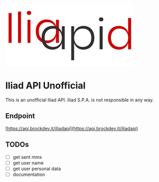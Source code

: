 <img src="https://raw.githubusercontent.com/BrockDeveloper/Iliad-API-Unofficial/main/assets/logo.jpg" width="400"/>

# Iliad API Unofficial
This is an unofficial Iliad API. Iliad S.P.A. is not responsible in any way.

## Endpoint
[https://api.brockdev.it/iliadapi](https://api.brockdev.it/iliadapi)


## TODOs
- [ ] get sent mms
- [ ] get user name
- [ ] get user personal data
- [ ] documentation
